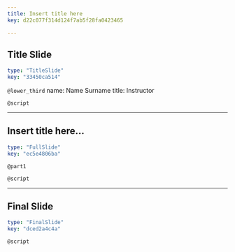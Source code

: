 ```yaml
---
title: Insert title here
key: d22c077f314d124f7ab5f28fa0423465

---
```

## Title Slide

```yaml
type: "TitleSlide"
key: "33450ca514"
```

`@lower_third`
name: Name Surname
title: Instructor


`@script`



---
## Insert title here...

```yaml
type: "FullSlide"
key: "ec5e4806ba"
```

`@part1`



`@script`



---
## Final Slide

```yaml
type: "FinalSlide"
key: "dced2a4c4a"
```

`@script`


